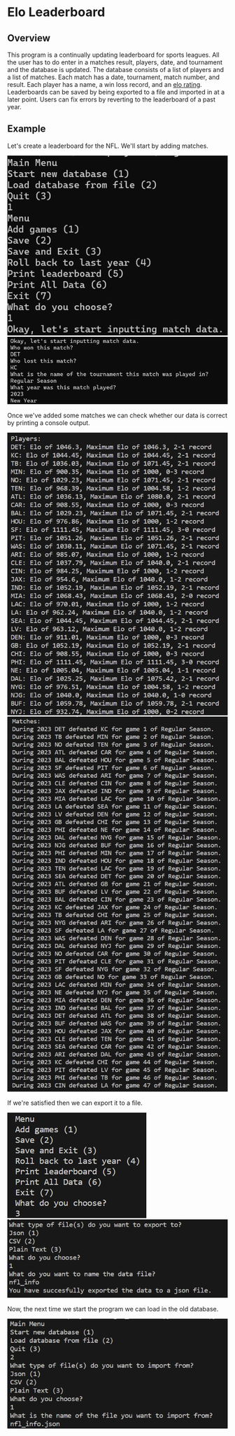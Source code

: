 # Elo Leaderboard
## Overview
This program is a continually updating leaderboard for sports leagues. All the user has to do enter in a matches result, players, date, and tournament and the database is updated. The database consists of a list of players and a list of matches. Each match has a date, tournament, match number, and result. Each player has a name, a win loss record, and an [elo rating](https://en.wikipedia.org/wiki/Elo_rating_system). Leaderboards can be saved by being exported to a file and imported in at a later point. Users can fix errors by reverting to the leaderboard of a past year. 

## Example

Let's create a leaderboard for the NFL. We'll start by adding matches. 

![](images/demo_1.png)
![](images/demo_2.png)

Once we've added some matches we can check whether our data is correct by printing a console output.

![](images/demo_3.png)![](images/demo_4.png) 

If we're satisfied then we can export it to a file. 

![](images/demo_5.png)
![](images/demo_6.png)

Now, the next time we start the program we can load in the old database. 

![](images/demo_7.png)

